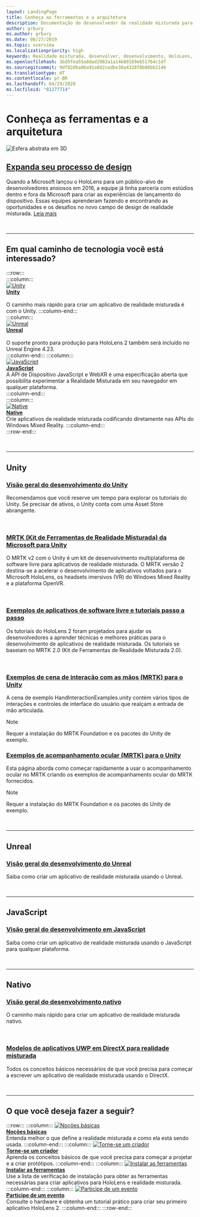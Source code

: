 ```yaml
---
layout: LandingPage
title: Conheça as ferramentas e a arquitetura
description: Documentação do desenvolvedor de realidade misturada para HoloLens e headsets imersivos.
author: grbury
ms.author: grbury
ms.date: 08/27/2019
ms.topic: overview
ms.localizationpriority: high
keywords: Realidade misturada, desenvolver, desenvolvimento, HoloLens, unity, directx
ms.openlocfilehash: 3bd5fea55a8dad2982a1a14680169eb51764c1df
ms.sourcegitcommit: 9df82dba06a91a8d2cedbe38a4328f8b86bb2146
ms.translationtype: HT
ms.contentlocale: pt-BR
ms.lasthandoff: 04/29/2020
ms.locfileid: "81277714"
---
```

# <a name="learn-the-tools-and-architecture"></a>Conheça as ferramentas e a arquitetura

![Esfera abstrata em 3D](images/07_Development.png)

## <a name="expand-your-design-process"></a>[Expanda seu processo de design](case-study-expanding-the-design-process-for-mixed-reality.md)

Quando a Microsoft lançou o HoloLens para um público-alvo de desenvolvedores ansiosos em 2016, a equipe já tinha parceria com estúdios dentro e fora da Microsoft para criar as experiências de lançamento do dispositivo. Essas equipes aprenderam fazendo e encontrando as oportunidades e os desafios no novo campo de design de realidade misturada. [Leia mais](case-study-expanding-the-design-process-for-mixed-reality.md)


<br>

---


## <a name="what-technology-path-are-you-interested-in"></a>Em qual caminho de tecnologia você está interessado? 


:::row:::   
    :::column:::    
       [![Unity](images/unity_logo.png)](development.md#unity)<br>
        **[Unity](development.md#unity)**<br>   
        O caminho mais rápido para criar um aplicativo de realidade misturada é com o Unity. 
    :::column-end:::    
    :::column:::    
        [![Unreal](images/Unreal_logo.png)](development.md#unreal)<br>
         **[Unreal](development.md#unreal)**<br>    
        O suporte pronto para produção para HoloLens 2 também será incluído no Unreal Engine 4.23.    
    :::column-end:::
    :::column:::    
        [![JavaScript](images/web-logo.png)](development.md#javascript)<br>
        **[JavaScript](development.md#javascript)**<br>
        A API de Dispositivo JavaScript e WebXR é uma especificação aberta que possibilita experimentar a Realidade Misturada em seu navegador em qualquer plataforma.    
    :::column-end:::        
    :::column:::    
        [![Native](images/VisualStudio-small_logo.png)](development.md#native)<br>
        **[Native](development.md#native)**<br> 
        Crie aplicativos de realidade misturada codificando diretamente nas APIs do Windows Mixed Reality. 
    :::column-end:::    
:::row-end:::

<br>

---

## <a name="unity"></a>Unity


### <a name="unity-development-overview"></a>[Visão geral do desenvolvimento do Unity](unity-development-overview.md)
Recomendamos que você reserve um tempo para explorar os tutoriais do Unity. Se precisar de ativos, o Unity conta com uma Asset Store abrangente. 

<br>

### <a name="microsofts-mixed-reality-toolkit-mrtk-for-unity"></a>[MRTK (Kit de Ferramentas de Realidade Misturada) da Microsoft para Unity](mrtk-getting-started.md)
O MRTK v2 com o Unity é um kit de desenvolvimento multiplataforma de software livre para aplicativos de realidade misturada. O MRTK versão 2 destina-se a acelerar o desenvolvimento de aplicativos voltados para o Microsoft HoloLens, os headsets imersivos (VR) do Windows Mixed Reality e a plataforma OpenVR.

<br>

### <a name="open-source-sample-apps-and-step-by-step-tutorials"></a>[Exemplos de aplicativos de software livre e tutoriais passo a passo](tutorials.md)
Os tutoriais do HoloLens 2 foram projetados para ajudar os desenvolvedores a aprender técnicas e melhores práticas para o desenvolvimento de aplicativos de realidade misturada. Os tutoriais se baseiam no MRTK 2.0 (Kit de Ferramentas de Realidade Misturada 2.0).

<br>

### <a name="hand-interaction-examples-scene-mrtk-for-unity"></a>[Exemplos de cena de interação com as mãos (MRTK) para o Unity](https://microsoft.github.io/MixedRealityToolkit-Unity/Documentation/GettingStartedWithTheMRTK.html#open-and-run-the-handinteractionexamples-scene-in-editor)
A cena de exemplo HandInteractionExamples.unity contém vários tipos de interações e controles de interface do usuário que realçam a entrada de mão articulada.
>[!NOTE]
>Requer a instalação do MRTK Foundation e os pacotes do Unity de exemplo.

### <a name="eye-tracking-examples-mrtk-for-unity"></a>[Exemplos de acompanhamento ocular (MRTK) para o Unity](https://microsoft.github.io/MixedRealityToolkit-Unity/Documentation/EyeTracking/EyeTracking_ExamplesOverview.html)
Esta página aborda como começar rapidamente a usar o acompanhamento ocular no MRTK criando os exemplos de acompanhamento ocular do MRTK fornecidos.
>[!NOTE]
>Requer a instalação do MRTK Foundation e os pacotes do Unity de exemplo.

<br>

---

## <a name="unreal"></a>Unreal

### <a name="unreal-development-overview"></a>[Visão geral do desenvolvimento do Unreal](unreal-development-overview.md)
Saiba como criar um aplicativo de realidade misturada usando o Unreal.

<br>

---

## <a name="javascript"></a>JavaScript   

### <a name="javascript-development-overview"></a>[Visão geral do desenvolvimento em JavaScript](javascript-development-overview.md)   
Saiba como criar um aplicativo de realidade misturada usando o JavaScript para qualquer plataforma.

<br>

---

## <a name="native"></a>Nativo


### <a name="native-development-overview"></a>[Visão geral do desenvolvimento nativo](directx-development-overview.md)
O caminho mais rápido para criar um aplicativo de realidade misturada nativo.

<br>

### <a name="directx-uwp-app-templates-for-mixed-reality"></a>[Modelos de aplicativos UWP em DirectX para realidade misturada](https://marketplace.visualstudio.com/items?itemName=WindowsMixedRealityteam.WindowsMixedRealityAppTemplatesVSIX)
Todos os conceitos básicos necessários de que você precisa para começar a escrever um aplicativo de realidade misturada usando o DirectX.

<br>

---


## <a name="what-would-you-like-to-do-next"></a>O que você deseja fazer a seguir?


:::row:::
    :::column:::
       [![Noções básicas](images/icon-lightbulb.png)](index.md#understand-the-basics)<br>
        **[Noções básicas](index.md#understand-the-basics)**<br>
        Entenda melhor o que define a realidade misturada e como ela está sendo usada.
    :::column-end:::
    :::column:::
        [![Torne-se um criador](images/icon-design.jpg)](design.md)<br>
         **[Torne-se um criador](design.md)**<br>
        Aprenda os conceitos básicos de que você precisa para começar a projetar e a criar protótipos.
    :::column-end:::
    :::column:::
        [![Instalar as ferramentas](images/icon-developer.jpg)](install-the-tools.md)<br>
         **[Instalar as ferramentas](install-the-tools.md)**<br>
        Use a lista de verificação de instalação para obter as ferramentas necessárias para criar aplicativos para HoloLens e realidade misturada.
    :::column-end:::
    :::column:::
        [![Participe de um evento](images/icon-calendar.jpg)](sf-academy-events.md)<br>
         **[Participe de um evento](sf-academy-events.md)**<br>
        Consulte o hardware e obtenha um tutorial prático para criar seu primeiro aplicativo HoloLens 2.
    :::column-end:::
:::row-end:::


<br>

<br>
